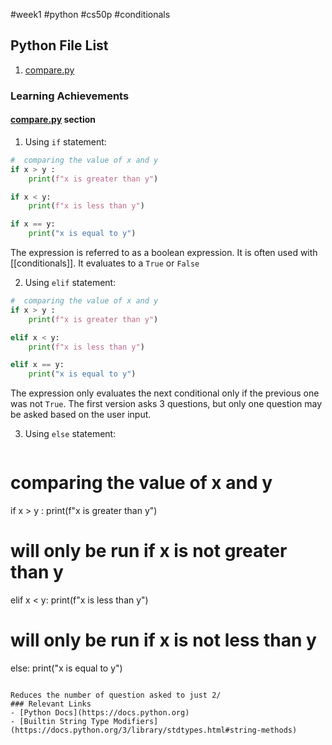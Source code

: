 #week1 #python #cs50p #conditionals

## Python File List

1. [compare.py](cs50/one/compare.py)

### Learning Achievements

#### [compare.py](cs50/one/compare.py) section

1. Using `if` statement:

``` python
#  comparing the value of x and y
if x > y :
	print(f"x is greater than y")

if x < y:
	print(f"x is less than y")

if x == y:
	print("x is equal to y")
```

The expression is referred to as a boolean expression. It is often used with [[conditionals]]. It evaluates to a `True` or `False` 

2. Using `elif` statement:

``` python
#  comparing the value of x and y
if x > y :
	print(f"x is greater than y")

elif x < y:
	print(f"x is less than y")

elif x == y:
	print("x is equal to y")
```

The expression only evaluates the next conditional only if the previous one was not `True`. The first version asks 3 questions, but only one question may be asked based on the user input.

3. Using `else` statement:
   
   ```python
#  comparing the value of x and y
if x > y :
    print(f"x is greater than y")

# will only be run if x is not greater than y
elif x < y:
    print(f"x is less than y")
    
# will only be run if x is not less than y 
else:
    print("x is equal to y")
```

Reduces the number of question asked to just 2/
### Relevant Links
- [Python Docs](https://docs.python.org)
- [Builtin String Type Modifiers](https://docs.python.org/3/library/stdtypes.html#string-methods)
